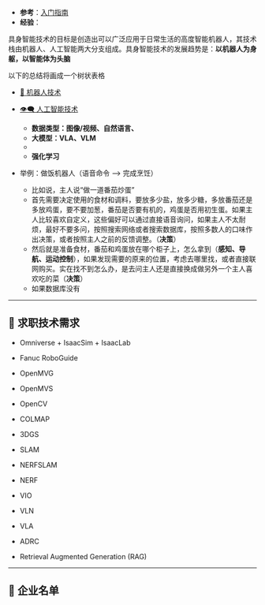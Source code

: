 + **参考**：[入门指南](https://github.com/TianxingChen/Embodied-AI-Guide)
+ **经验**：

具身智能技术的目标是创造出可以广泛应用于日常生活的高度智能机器人，其技术栈由机器人、人工智能两大分支组成。具身智能技术的发展趋势是：**以机器人为身躯，以智能体为头脑**

以下的总结将画成一个树状表格

+ [🤖 机器人技术](~🤖~%20机器人技术总览%20Robot%20Technology.md)
+ [👁‍🗨 人工智能技术](~👁‍🗨~%20人工智能与机器学习%20AI%20&%20ML.md)
	+ **数据类型：图像/视频、自然语言、**
	+ **大模型：VLA、VLM**
	+ 
	+ **强化学习**





+ 举例：做饭机器人（语音命令 --> 完成烹饪）
	+ 比如说，主人说“做一道番茄炒蛋”
	+ 首先需要决定使用的食材和调料，要放多少盐，放多少糖，多放番茄还是多放鸡蛋，要不要加葱，番茄是否要有机的，鸡蛋是否用初生蛋。如果主人比较喜欢自定义，这些偏好可以通过直接语音询问，如果主人不太耐烦，最好不要多问，按照搜索网络或者搜索数据库，按照多数人的口味作出决策，或者按照主人之前的反馈调整。（**决策**）
	+ 然后就是准备食材，番茄和鸡蛋放在哪个柜子上，怎么拿到（**感知、导航、运动控制**），如果发现需要的原来的位置，考虑去哪里找，或者直接联网购买。实在找不到怎么办，是去问主人还是直接换成做另外一个主人喜欢吃的菜（**决策**）
	+ 如果数据库没有


---
## 👔 求职技术需求

+ Omniverse + IsaacSim + IsaacLab

+ Fanuc RoboGuide
+ OpenMVG
+ OpenMVS
+ OpenCV
+ COLMAP
+ 3DGS
+ SLAM
+ NERFSLAM
+ NERF
+ VIO
+ VLN
+ VLA
+ ADRC
+ Retrieval Augmented Generation (RAG)

---
## 👔 企业名单